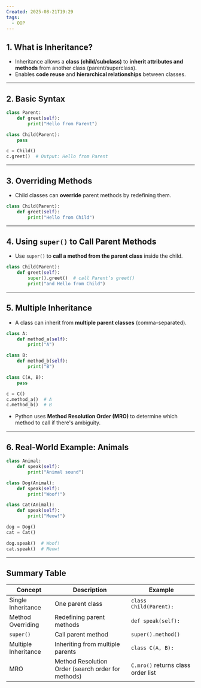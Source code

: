```yaml
---
Created: 2025-08-21T19:29
tags:
  - OOP
---
```

## 1. What is Inheritance?

- Inheritance allows a **class (child/subclass)** to **inherit attributes and methods** from another class (parent/superclass).
- Enables **code reuse** and **hierarchical relationships** between classes.

---

## 2. Basic Syntax

```Python
class Parent:
    def greet(self):
        print("Hello from Parent")

class Child(Parent):
    pass

c = Child()
c.greet()  # Output: Hello from Parent
```

---

## 3. Overriding Methods

- Child classes can **override** parent methods by redefining them.

```Python
class Child(Parent):
    def greet(self):
        print("Hello from Child")
```

---

## 4. Using `super()` to Call Parent Methods

- Use `super()` to **call a method from the parent class** inside the child.

```Python
class Child(Parent):
    def greet(self):
        super().greet()  # call Parent’s greet()
        print("and Hello from Child")
```

---

## 5. Multiple Inheritance

- A class can inherit from **multiple parent classes** (comma-separated).

```Python
class A:
    def method_a(self):
        print("A")

class B:
    def method_b(self):
        print("B")

class C(A, B):
    pass

c = C()
c.method_a()  # A
c.method_b()  # B
```

- Python uses **Method Resolution Order (MRO)** to determine which method to call if there's ambiguity.

---

## 6. Real-World Example: Animals

```Python
class Animal:
    def speak(self):
        print("Animal sound")

class Dog(Animal):
    def speak(self):
        print("Woof!")

class Cat(Animal):
    def speak(self):
        print("Meow!")

dog = Dog()
cat = Cat()

dog.speak()  # Woof!
cat.speak()  # Meow!
```

---

## Summary Table

|Concept|Description|Example|
|---|---|---|
|Single Inheritance|One parent class|`class Child(Parent):`|
|Method Overriding|Redefining parent methods|`def speak(self):`|
|`super()`|Call parent method|`super().method()`|
|Multiple Inheritance|Inheriting from multiple parents|`class C(A, B):`|
|MRO|Method Resolution Order (search order for methods)|`C.mro()` returns class order list|